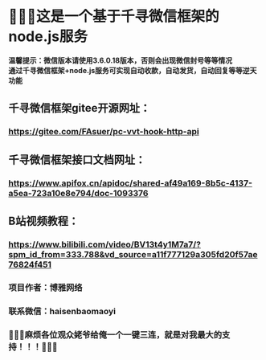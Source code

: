# &#x1F308;&#x1F308;&#x1F308;这是一个基于千寻微信框架的node.js服务
**温馨提示：微信版本请使用3.6.0.18版本，否则会出现微信封号等等情况**<br /> 
**通过千寻微信框架+node.js服务可实现自动收款，自动发货，自动回复等等逆天功能**
## 千寻微信框架gitee开源网址：
### https://gitee.com/FAsuer/pc-vvt-hook-http-api
## 千寻微信框架接口文档网址：
### https://www.apifox.cn/apidoc/shared-af49a169-8b5c-4137-a5ea-723a10e8e794/doc-1093376
## B站视频教程：
### https://www.bilibili.com/video/BV13t4y1M7a7/?spm_id_from=333.788&vd_source=a11f777129a305fd20f57ae76824f451
### 项目作者：博雅网络
### 联系微信：haisenbaomaoyi

### &#x1F353;&#x1F353;&#x1F353;麻烦各位观众姥爷给俺一个一键三连，就是对我最大的支持！！！&#x1F353;&#x1F353;&#x1F353;
